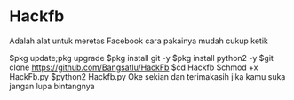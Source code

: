 # Hackfb
Adalah alat untuk meretas Facebook cara pakainya mudah cukup ketik

$pkg update;pkg upgrade
$pkg install git -y
$pkg install python2 -y
$git clone https://github.com/Bangsatlu/HackFb
$cd Hackfb
$chmod +x HackFb.py
$python2 Hackfb.py
Oke sekian dan terimakasih jika kamu suka jangan lupa bintangnya
